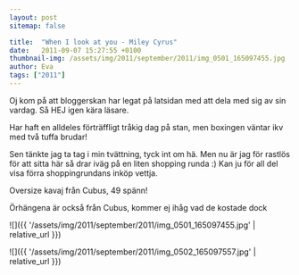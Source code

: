 ```yaml
---
layout: post
sitemap: false

title:  "When I look at you - Miley Cyrus"
date:   2011-09-07 15:27:55 +0100
thumbnail-img: /assets/img/2011/september/2011/img_0501_165097455.jpg
author: Eva
tags: ["2011"]
---
```


Oj kom på att bloggerskan har legat på latsidan med att dela med sig av sin vardag. Så HEJ igen kära läsare.

Har haft en alldeles förträffligt tråkig dag på stan, men boxingen väntar ikv med två tuffa brudar!



Sen tänkte jag ta tag i min tvättning, tyck int om hä. Men nu är jag för rastlös för att sitta här så drar iväg på en liten shopping runda :) Kan ju för all del visa förra shoppingrundans inköp vettja.













Oversize kavaj från Cubus, 49 spänn!













Örhängena är också från Cubus, kommer ej ihåg vad de kostade dock

![]({{ '/assets/img/2011/september/2011/img_0501_165097455.jpg'  | relative_url }})

![]({{ '/assets/img/2011/september/2011/img_0502_165097557.jpg'  | relative_url }})

